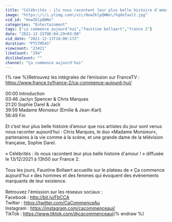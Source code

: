 ```yaml
---
title: "Célébrités : ils nous racontent leur plus belle histoire d'amour ! - Ça commence aujourd'hui"
image: "https:\/\/i.ytimg.com\/vi\/HxwZklpQWNo\/hqdefault.jpg"
vid_id: "HxwZklpQWNo"
categories: "Entertainment"
tags: ["ça commence aujourd'hui","faustine bollaert","france 2"]
date: "2021-12-15T06:04:29+03:00"
vid_date: "2021-12-13T18:00:17Z"
duration: "PT57M54S"
viewcount: "23421"
likeCount: "294"
dislikeCount: ""
channel: "Ça commence aujourd'hui"
---
```

{% raw %}Retrouvez les intégrales de l’émission sur FranceTV : <a rel="nofollow" target="blank" href="https://www.france.tv/france-2/ca-commence-aujourd-hui/">https://www.france.tv/france-2/ca-commence-aujourd-hui/</a> <br /><br />00:00 Introduction<br />03:46 Jaclyn Spencer &amp; Chris Marques<br />21:20 Sophie Darel &amp; Jack<br />39:59 Madame Monsieur (Emilie &amp; Jean-Karl)<br />56:49 Fin<br /> <br />Et c’est leur plus belle histoire d’amour que nos artistes du jour sont venus nous raconter aujourd’hui : Chris Marques, le duo «Madame Monsieur», partenaires à la vie comme à la scène, et une grande dame de la télévision française, Sophie Darel.<br /> <br />« Célébrités : ils nous racontent leur plus belle histoire d'amour ! » diffusée le 13/12/2021 à 13h50 sur France 2.<br /> <br />Tous les jours, Faustine Bollaert accueille sur le plateau de « Ça commence aujourd'hui » des hommes et des femmes qui évoquent des événements marquants de leur existence.<br /> <br />Retrouvez l'émission sur les réseaux sociaux :<br />Facebook : <a rel="nofollow" target="blank" href="http://bit.ly/FbCCA">http://bit.ly/FbCCA</a><br />Twitter : <a rel="nofollow" target="blank" href="https://twitter.com/CaCommenceAu">https://twitter.com/CaCommenceAu</a><br />Instagram : <a rel="nofollow" target="blank" href="https://instagram.com/cacommenceauj/">https://instagram.com/cacommenceauj/</a><br />TikTok : <a rel="nofollow" target="blank" href="https://www.tiktok.com/@cacommenceauj">https://www.tiktok.com/@cacommenceauj</a>{% endraw %}
